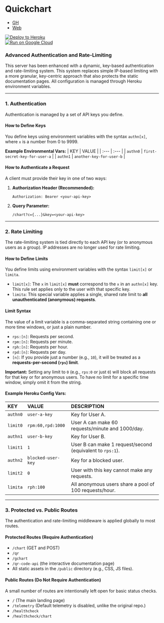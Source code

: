 # Quickchart
- [GH](https://github.com/typpo/quickchart)
- [Web](https://quickchart.io/)

[![Deploy to Heroku](https://www.herokucdn.com/deploy/button.svg)](https://heroku.com/deploy?template=https://github.com/kaerez/quickchart)<br>
[![Run on Google Cloud](https://storage.googleapis.com/cloudrun/button.svg)](https://console.cloud.google.com/cloudshell/editor?shellonly=true&cloudshell_image=gcr.io/cloudrun/button&cloudshell_git_repo=https://github.com/kaerez/quickchart)

### Advanced Authentication and Rate-Limiting

This server has been enhanced with a dynamic, key-based authentication and rate-limiting system. This system replaces simple IP-based limiting with a more granular, key-centric approach that also protects the static documentation pages. All configuration is managed through Heroku environment variables.

---

### 1. Authentication

Authentication is managed by a set of API keys you define.

#### How to Define Keys

You define keys using environment variables with the syntax `authn[x]`, where `x` is a number from 0 to 9999.

**Example Environmental Vars:**
| KEY | VALUE |
| :--- | :--- |
| `authn0` | `first-secret-key-for-user-a` |
| `authn1` | `another-key-for-user-b` |

#### How to Authenticate a Request

A client must provide their key in one of two ways:

1.  **Authorization Header (Recommended):**
    ```
    Authorization: Bearer <your-api-key>
    ```

2.  **Query Parameter:**
    ```
    /chart?c={...}&key=<your-api-key>
    ```

---

### 2. Rate Limiting

The rate-limiting system is tied directly to each API key (or to anonymous users as a group). IP addresses are no longer used for rate limiting.

#### How to Define Limits

You define limits using environment variables with the syntax `limit[x]` or `limita`.

* `limit[x]`: The `x` in `limit[x]` **must** correspond to the `x` in an `authn[x]` key. This rule set applies only to the user with that specific key.
* `limita`: This special variable applies a single, shared rate limit to **all unauthenticated (anonymous) requests**.

#### Limit Syntax

The value of a limit variable is a comma-separated string containing one or more time windows, or just a plain number.

* `rps:[n]`: Requests per second.
* `rpm:[n]`: Requests per minute.
* `rph:[n]`: Requests per hour.
* `rpd:[n]`: Requests per day.
* `[n]`: If you provide just a number (e.g., `10`), it will be treated as a **requests-per-second (`rps`) limit**.

**Important:** Setting any limit to `0` (e.g., `rps:0` or just `0`) will block all requests for that key or for anonymous users. To have no limit for a specific time window, simply omit it from the string.

#### Example Heroku Config Vars:

| KEY | VALUE | DESCRIPTION |
| :--- | :--- | :--- |
| `authn0` | `user-a-key` | Key for User A. |
| `limit0` | `rpm:60,rpd:1000` | User A can make 60 requests/minute and 1000/day. |
| `authn1` | `user-b-key` | Key for User B. |
| `limit1` | `1` | User B can make 1 request/second (equivalent to `rps:1`). |
| `authn2` | `blocked-user-key` | Key for a blocked user. |
| `limit2` | `0` | User with this key cannot make any requests. |
| `limita` | `rph:100` | All anonymous users share a pool of 100 requests/hour. |

---

### 3. Protected vs. Public Routes

The authentication and rate-limiting middleware is applied globally to most routes.

#### Protected Routes (Require Authentication)
* `/chart` (GET and POST)
* `/qr`
* `/gchart`
* `/qr-code-api` (the interactive documentation page)
* All static assets in the `/public` directory (e.g., CSS, JS files).

#### Public Routes (Do Not Require Authentication)
A small number of routes are intentionally left open for basic status checks.
* `/` (The main landing page)
* `/telemetry` (Default telemetry is disabled, unlike the original repo.)
* `/healthcheck`
* `/healthcheck/chart`
